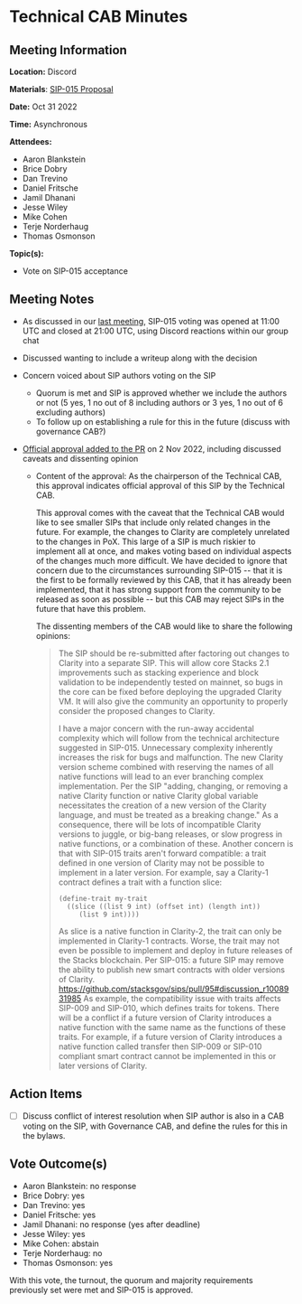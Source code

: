 # Technical CAB Minutes

## Meeting Information

**Location:** Discord

**Materials**:
[SIP-015 Proposal](https://github.com/stacksgov/sips/blob/feat/sip-015/sips/sip-015/sip-015-network-upgrade.md)

**Date:** Oct 31 2022

**Time:** Asynchronous

**Attendees:**

- Aaron Blankstein
- Brice Dobry
- Dan Trevino
- Daniel Fritsche
- Jamil Dhanani
- Jesse Wiley
- Mike Cohen
- Terje Norderhaug
- Thomas Osmonson

**Topic(s):**

- Vote on SIP-015 acceptance

## Meeting Notes

- As discussed in our [last meeting](2022-10-27.md), SIP-015 voting was opened
  at 11:00 UTC and closed at 21:00 UTC, using Discord reactions within our group
  chat
- Discussed wanting to include a writeup along with the decision
- Concern voiced about SIP authors voting on the SIP
  - Quorum is met and SIP is approved whether we include the authors or not (5
    yes, 1 no out of 8 including authors or 3 yes, 1 no out of 6 excluding
    authors)
  - To follow up on establishing a rule for this in the future (discuss with
    governance CAB?)
- [Official approval added to the PR](https://github.com/stacksgov/sips/pull/95#pullrequestreview-1165435756)
  on 2 Nov 2022, including discussed caveats and dissenting opinion

  - Content of the approval: As the chairperson of the Technical CAB, this
    approval indicates official approval of this SIP by the Technical CAB.

    This approval comes with the caveat that the Technical CAB would like to see
    smaller SIPs that include only related changes in the future. For example,
    the changes to Clarity are completely unrelated to the changes in PoX. This
    large of a SIP is much riskier to implement all at once, and makes voting
    based on individual aspects of the changes much more difficult. We have
    decided to ignore that concern due to the circumstances surrounding SIP-015
    -- that it is the first to be formally reviewed by this CAB, that it has
    already been implemented, that it has strong support from the community to
    be released as soon as possible -- but this CAB may reject SIPs in the
    future that have this problem.

    The dissenting members of the CAB would like to share the following
    opinions:

    > The SIP should be re-submitted after factoring out changes to Clarity into
    > a separate SIP. This will allow core Stacks 2.1 improvements such as
    > stacking experience and block validation to be independently tested on
    > mainnet, so bugs in the core can be fixed before deploying the upgraded
    > Clarity VM. It will also give the community an opportunity to properly
    > consider the proposed changes to Clarity.
    >
    > I have a major concern with the run-away accidental complexity which will
    > follow from the technical architecture suggested in SIP-015. Unnecessary
    > complexity inherently increases the risk for bugs and malfunction. The new
    > Clarity version scheme combined with reserving the names of all native
    > functions will lead to an ever branching complex implementation. Per the
    > SIP "adding, changing, or removing a native Clarity function or native
    > Clarity global variable necessitates the creation of a new version of the
    > Clarity language, and must be treated as a breaking change." As a
    > consequence, there will be lots of incompatible Clarity versions to
    > juggle, or big-bang releases, or slow progress in native functions, or a
    > combination of these. Another concern is that with SIP-015 traits aren't
    > forward compatible: a trait defined in one version of Clarity may not be
    > possible to implement in a later version. For example, say a Clarity-1
    > contract defines a trait with a function slice:
    >
    > ```
    > (define-trait my-trait
    >   ((slice ((list 9 int) (offset int) (length int))
    >      (list 9 int))))
    > ```
    >
    > As slice is a native function in Clarity-2, the trait can only be
    > implemented in Clarity-1 contracts. Worse, the trait may not even be
    > possible to implement and deploy in future releases of the Stacks
    > blockchain. Per SIP-015: a future SIP may remove the ability to publish
    > new smart contracts with older versions of Clarity.
    > https://github.com/stacksgov/sips/pull/95#discussion_r1008931985 As
    > example, the compatibility issue with traits affects SIP-009 and SIP-010,
    > which defines traits for tokens. There will be a conflict if a future
    > version of Clarity introduces a native function with the same name as the
    > functions of these traits. For example, if a future version of Clarity
    > introduces a native function called transfer then SIP-009 or SIP-010
    > compliant smart contract cannot be implemented in this or later versions
    > of Clarity.

## Action Items

- [ ] Discuss conflict of interest resolution when SIP author is also in a CAB
      voting on the SIP, with Governance CAB, and define the rules for this in
      the bylaws.

## Vote Outcome(s)

- Aaron Blankstein: no response
- Brice Dobry: yes
- Dan Trevino: yes
- Daniel Fritsche: yes
- Jamil Dhanani: no response (yes after deadline)
- Jesse Wiley: yes
- Mike Cohen: abstain
- Terje Norderhaug: no
- Thomas Osmonson: yes

With this vote, the turnout, the quorum and majority requirements previously set
were met and SIP-015 is approved.
